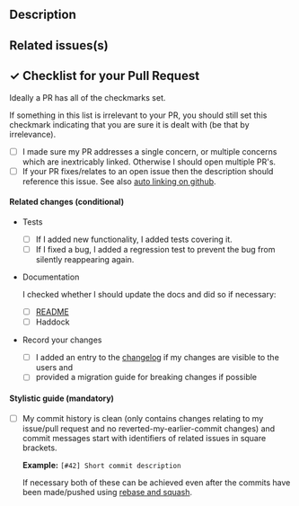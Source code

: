## Description

<!--
Describes the nature of your changes. If they are substantial, you should
further subdivide this into a section describing the problem you are solving and
another describing your solution.
-->


## Related issues(s)

<!--
- Short description how the PR relates to the issue, including an issue link.

For example

- Fixed #1 by adding lenses to exported items
-->


## ✓ Checklist for your Pull Request

Ideally a PR has all of the checkmarks set.

If something in this list is irrelevant to your PR, you should still set this
checkmark indicating that you are sure it is dealt with (be that by irrelevance).

- [ ] I made sure my PR addresses a single concern, or multiple concerns which
      are inextricably linked. Otherwise I should open multiple PR's.
- [ ] If your PR fixes/relates to an open issue then the description should
      reference this issue. See also [auto linking on
      github](https://help.github.com/articles/autolinked-references-and-urls/).

#### Related changes (conditional)

- Tests

  - [ ] If I added new functionality, I added tests covering it.
  - [ ] If I fixed a bug, I added a regression test to prevent the bug from
        silently reappearing again.

- Documentation

  I checked whether I should update the docs and did so if necessary:

  - [ ] [README](/README.md)
  - [ ] Haddock

- Record your changes

  - [ ] I added an entry to the [changelog](/CHANGES.md) if my changes are visible to the users
        and
  - [ ] provided a migration guide for breaking changes if possible

#### Stylistic guide (mandatory)

- [ ] My commit history is clean (only contains changes relating to my
      issue/pull request and no reverted-my-earlier-commit changes) and commit
      messages start with identifiers of related issues in square brackets.

  **Example:** `[#42] Short commit description`

  If necessary both of these can be achieved even after the commits have been
  made/pushed using [rebase and squash](https://git-scm.com/docs/git-rebase).
